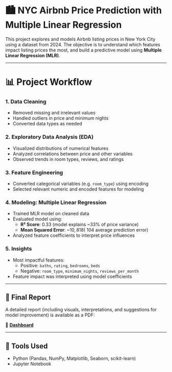 # 🏙️ NYC Airbnb Price Prediction with Multiple Linear Regression

This project explores and models Airbnb listing prices in New York City using a dataset from 2024. The objective is to understand which features impact listing prices the most, and build a predictive model using **Multiple Linear Regression (MLR)**.

---


# 📊 Project Workflow

### 1. **Data Cleaning**
- Removed missing and irrelevant values
- Handled outliers in price and minimum nights
- Converted data types as needed

### 2. **Exploratory Data Analysis (EDA)**
- Visualized distributions of numerical features
- Analyzed correlations between price and other variables
- Observed trends in room types, reviews, and ratings

### 3. **Feature Engineering**
- Converted categorical variables (e.g. `room_type`) using encoding
- Selected relevant numeric and encoded features for modeling

### 4. **Modeling: Multiple Linear Regression**
- Trained MLR model on cleaned data
- Evaluated model using:
  - **R² Score**: 0.33 (model explains ~33% of price variance)
  - **Mean Squared Error**: ~$10,818 (~$104 average prediction error)
- Analyzed feature coefficients to interpret price influences

### 5. **Insights**
- Most impactful features:
  - Positive: `baths`, `rating`, `bedrooms`, `beds`
  - Negative: `room_type`, `minimum_nights`, `reviews_per_month`
- Feature impact was interpreted using model coefficients

---

## 📄 Final Report
A detailed report (including visuals, interpretations, and suggestions for model improvement) is available as a PDF:

📎 **[Dashboard](AirBnB_dashboard_Image.pdf)**

---

## 📌 Tools Used
- Python (Pandas, NumPy, Matplotlib, Seaborn, scikit-learn)
- Jupyter Notebook
